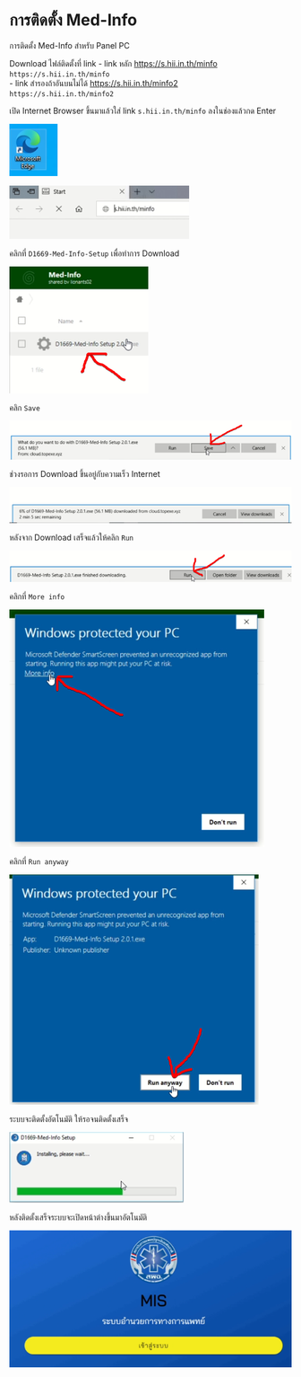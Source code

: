 # การติดตั้ง Med-Info
การติดตั้ง Med-Info สำหรับ Panel PC  

  Download ไฟล์ติดตั้งที่ link
    - link หลัก https://s.hii.in.th/minfo  
    `https://s.hii.in.th/minfo`  
    - link สำรองถ้าอันบนไม่ได้ https://s.hii.in.th/minfo2  
    `https://s.hii.in.th/minfo2`  

เปิด Internet Browser ขึ้นมาแล้วใส่ link `s.hii.in.th/minfo` ลงในช่องแล้วกด Enter  

![icon Microsoft Edge](image/0.png)  

![ใส่ link s.hii.in.th/minfo ลงในช่องแล้วกด Enter](image/1.png)  

คลิกที่ `D1669-Med-Info-Setup` เพื่อทำการ Download  

![คลิกที่ D1669-Med-Info-Setup](image/2.png)  

คลิก `Save`  

![คลิก Save](image/3.png)  

ช่วงรอการ Download ขึ้นอยู่กับความเร็ว Internet  

![รอการ Download](image/4.png)  

หลังจาก Download เสร็จแล้วให้คลิก `Run`  

![้คลิก Run](image/5.png)  

คลิกที่ `More info`  

![คลิกที่ More info](image/6.png)  

คลิกที่ `Run anyway`  

![คลิกที่ Run anyway](image/7.png)  

ระบบจะติดตั้งอัตโนมัติ ให้รอจนติดตั้งเสร็จ  

![รอการติดตั้ง](image/8.png)  

หลังติดตั้งเสร็จระบบจะเปิดหน้าต่างขึ้นมาอัตโนมัติ  

![หลังติดตั้งเสร็จระบบจะเปิดหน้าต่างขึ้นมาอัตโนมัติ](image/9.png)  
